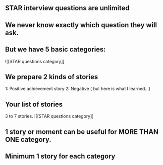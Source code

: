 ## STAR interview questions are unlimited

## We never know exactly which question they will ask.

## But we have 5 basic categories:
![[STAR questions category]]

## We prepare 2 kinds of stories
1: Positive achievement story
2: Negative ( but here is what I learned...)

## Your list of stories
3 to 7 stories.
![[STAR questions category]]


## 1 story or moment can be useful for **MORE THAN ONE** category.

## Minimum 1 story for each category 

